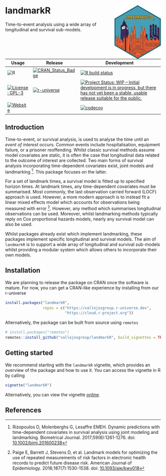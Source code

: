 # landmarkR <img src="man/figures/logo.png" align="right" width="150" alt = "landmarkR package logo"/>

Time-to-event analysis using a wide array of longitudinal and survival
sub-models.

<!-- badges: start -->

| Usage                                                                                                                                                | Release                                                                                                                         | Development                                                                                                                                                                                                                     |
|------------------------------------------------------------------------------------------------------------------------------------------------------|---------------------------------------------------------------------------------------------------------------------------------|---------------------------------------------------------------------------------------------------------------------------------------------------------------------------------------------------------------------------------|
| ![R](https://img.shields.io/badge/r-%23276DC3.svg?style=for-the-badge&logo=r&logoColor=white)                                                        | [![CRAN_Status_Badge](https://www.r-pkg.org/badges/version/landmarkR)](https://cran.r-project.org/package=landmarkR)            | [![R build status](https://github.com/VallejosGroup/landmarkR/actions/workflows/R-CMD-check.yaml/badge.svg?branch=main)](https://github.com/VallejosGroup/landmarkR/actions/workflows/R-CMD-check.yaml)                         |
| [![License: GPL-3](https://img.shields.io/badge/License-GPL3-green.svg)](https://opensource.org/license/gpl-3-0)                                     | [![r-universe](https://vallejosgroup.r-universe.dev/badges/landmarkR)](https://vallejosgroup.r-universe.dev/landmarkR)          | [![Project Status: WIP – Initial development is in progress, but there has not yet been a stable, usable release suitable for the public.](https://www.repostatus.org/badges/latest/wip.svg)](https://www.repostatus.org/#wip)  |
| [![Website](https://img.shields.io/website?url=https%3A%2F%2Fvallejosgroup.github.io%2FlandmarkR%2F)](https://vallejosgroup.github.io/landmarkR/)    |                                                                                                                                 | [![codecov](https://codecov.io/gh/VallejosGroup/landmarkR/graph/badge.svg?token=YUQ6PINJSO)](https://app.codecov.io/gh/VallejosGroup/landmarkR)                                                                                 |

<!-- badges: end -->

## Introduction

Time-to-event, or survival analysis, is used to analyse the time until an
_event of interest_ occurs. Common events include hospitalisation, equipment
failure, or a prisoner reoffending. Whilst classic survival methods assume model
covariates are static, it is often the case that longitudinal data related to
the outcome of interest are collected. Two main forms of survival analysis
incorporating time-dependent covariates exist, joint models and landmarking
[^1]. This package focuses on the latter.

For a set of landmark times, a survival model is fitted up to specified
horizon times. At landmark times, any time-dependent covariates must be
summarised. Most commonly, the last observation carried forward (LOCF) approach
is used. However, a more modern approach is to instead fit a linear mixed
effects model which accounts for observations being measured with error [^2].
However, any method which summarises longitudinal observations can be used. 
Moreover, whilst landmarking methods typically reply on Cox proportional
hazards models, nearly any survival model can also be used.

Whilst packages already exist which implement landmarking, these packages
implement specific longitudinal and survival models. The aim of `landmarkR` is
to support a wide array of longitudinal and survival sub-models whilst providing
a modular system which allows others to incorporate their own models. 

## Installation

We are planning to release the package on CRAN once the software is mature. For
now, you can get a CRAN-like experience by installing from our r-universe 

``` R
install.packages("landmarkR",
                 repos = c("https://vallejosgroup.r-universe.dev",
                           "https://cloud.r-project.org"))
```

Alternatively, the package can be built from source using `remotes`

``` R
# install.packages("remotes")
remotes::install_github("vallejosgroup/landmarkR", build_vignettes = TRUE)
```

## Getting started

We recommend starting with the `landmarkR` vignette, which provides an
overview of the package and how to use it. You can access the vignette in R by
calling

``` R
vignette("landmarkR")
```

Alternatively, you can view the vignette
[online](https://vallejosgroup.github.io/landmarkR/articles/landmarkR.html).

## References

[^1]: Rizopoulos D, Molenberghs G, Lesaffre EMEH. Dynamic predictions with time-dependent covariates in survival analysis using joint modeling and landmarking. Biometrical Journal. 2017;59(6):1261-1276. doi: [10.1002/bimj.201600238](https://doi.org/10.1002/bimj.201600238)
[^2]: Paige E, Barrett J, Stevens D, et al. Landmark models for optimizing the use of repeated measurements of risk factors in electronic health records to predict future disease risk. American Journal of Epidemiology. 2018;187(7):1530-1538. doi: [10.1093/aje/kwy018](https://doi.org/10.1093/aje/kwy018)

